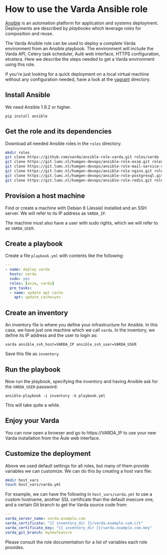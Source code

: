 How to use the Varda Ansible role
=================================

[Ansible](http://www.ansible.com/) is an automation platform for application
and systems deployment. Deployments are described by *playbooks* which
leverage *roles* for composition and reuse.

The Varda Ansible role can be used to deploy a complete Varda environment from
an Ansible playbook. The environment will include the Varda API, Celery task
scheduler, Aulë web interface, HTTPS configuration, etcetera. Here we describe
the steps needed to get a Varda environment using this role.

If you're just looking for a quick deployment on a local virtual machine
without any configuration needed, have a look at the [vagrant](vagrant)
directory.


Install Ansible
---------------

We need Ansible 1.9.2 or higher.

    pip install ansible


Get the role and its dependencies
---------------------------------

Download all needed Ansible roles in the `roles` directory.

```bash
mkdir roles
git clone https://github.com/varda/ansible-role-varda.git roles/varda
git clone https://git.lumc.nl/humgen-devops/ansible-role-exim.git roles/exim
git clone https://git.lumc.nl/humgen-devops/ansible-role-mail-service-status.git roles/mail-service-status
git clone https://git.lumc.nl/humgen-devops/ansible-role-nginx.git roles/nginx
git clone https://git.lumc.nl/humgen-devops/ansible-role-postgresql.git roles/postgresql
git clone https://git.lumc.nl/humgen-devops/ansible-role-redis.git roles/redis
```


Provision a host machine
------------------------

Find or create a machine with Debian 8 (Jessie) installed and an SSH
server. We will refer to its IP address as `VARDA_IP`.

The machine must also have a user with sudo rights, which we will refer to as
`VARDA_USER`.


Create a playbook
-----------------

Create a file `playbook.yml` with contents like the following:

```yml
---
- name: deploy varda
  hosts: varda
  sudo: yes
  roles: [exim, varda]
  pre_tasks:
  - name: update apt cache
    apt: update_cache=yes
```


Create an inventory
-------------------

An inventory file is where you define your infrastructure for Ansible. In this
case, we have just one machine which we call `varda`. In the inventory, we
define its IP address and the user to login as:

    varda ansible_ssh_host=VARDA_IP ansible_ssh_user=VARDA_USER

Save this file as `inventory`.


Run the playbook
----------------

Now run the playbook, specifying the inventory and having Ansible ask for the
`VARDA_USER` password:

    ansible-playbook -i inventory -k playbook.yml

This will take quite a while.


Enjoy your Varda
----------------

You can now open a browser and go to https://VARDA_IP to use your new Varda
installation from the Äule web interface.


Customize the deployment
------------------------

Above we used default settings for all roles, but many of them provide
variables we can customize. We can do this by creating a host vars file:

```bash
mkdir host_vars
touch host_vars/varda.yml
```

For example, we can have the following in `host_vars/varda.yml` to use a
custom hostname, another SSL certificate than the default insecure one, and a
certain Git branch to get the Varda source code from:

```yml
---
varda_server_name: varda.example.com
varda_certificate: "{{ inventory_dir }}/varda.example.com.crt"
varda_certificate_key: "{{ inventory_dir }}/varda.example.com.key"
varda_git_branch: mynewfeature
```

Please consult the role documentation for a list of variables each role
provides.
